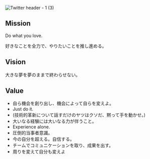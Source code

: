 ![Twitter header - 1 (3)](https://github.com/qqey/.github/assets/26848713/23953ca2-810f-4575-b297-3235b5adbb5d)

## Mission
Do what you love.

好きなことを全力で、やりたいことを推し進める。

## Vision
大きな夢を夢のままで終わらせない。

## Value
- 自ら機会を創り出し、機会によって自らを変えよ。
- Just do it.
- (技術的革新について話すだけのヤツはクソだ、黙って手を動かせ。)
- 大いなる経験には大いなる力が伴うこと。
- Experience alone.
- 圧倒的当事者意識。
- 今の自分を超える。自信する。
- チームでコミュニケーションを取り、成果を出す。
- 周りを変えて自分も変えよ

